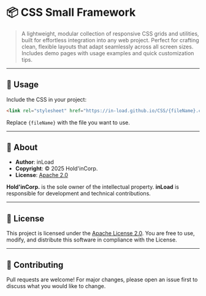 # 📦 CSS Small Framework

> A lightweight, modular collection of responsive CSS grids and utilities, built for effortless integration into any web project. Perfect for crafting clean, flexible layouts that adapt seamlessly across all screen sizes. Includes demo pages with usage examples and quick customization tips.

---

## 🚀 Usage

Include the CSS in your project:

```html
<link rel="stylesheet" href="https://in-load.github.io/CSS/{fileName}.css">
```
Replace ```{fileName}``` with the file you want to use.

---

## 🏢 About

- **Author**: inLoad
- **Copyright**: © 2025 Hold'inCorp.
- **License**: [Apache 2.0](./LICENSE)

**Hold'inCorp.** is the sole owner of the intellectual property.
**inLoad** is responsible for development and technical contributions.

---

## 📜 License

This project is licensed under the [Apache License 2.0](./LICENSE).
You are free to use, modify, and distribute this software in compliance with the License.

---

## 🙌 Contributing

Pull requests are welcome!
For major changes, please open an issue first to discuss what you would like to change.
